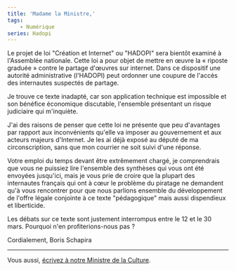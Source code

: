 ```yaml
---
title: 'Madame la Ministre,'
tags:
    - Numérique
series: Hadopi
---
```


Le projet de loi "Création et Internet" ou "HADOPI" sera bientôt examiné à
l'Assemblée nationale. Cette loi a pour objet de mettre en œuvre la
«&nbsp;riposte graduée&nbsp;» contre le partage d'œuvres sur internet. Dans ce
dispositif une autorité administrative (l'HADOPI) peut ordonner une coupure de
l'accès des internautes suspectés de partage.

Je trouve ce texte inadapté, car son application technique est impossible et son
bénéfice économique discutable, l'ensemble présentant un risque judiciaire qui
m'inquiète.

J'ai des raisons de penser que cette loi ne présente que peu d'avantages par
rapport aux inconvénients qu'elle va imposer au gouvernement et aux acteurs
majeurs d'Internet. Je les ai déjà exposé au député de ma circonscription, sans
que mon courrier ne soit suivi d'une réponse.

Votre emploi du temps devant être extrêmement chargé, je comprendrais que vous
ne puissiez lire l'ensemble des synthèses qui vous ont été envoyées jusqu'ici,
mais je vous prie de croire que la plupart des internautes français qui ont à
cœur le problème du piratage ne demandent qu'à vous rencontrer pour que nous
parlions ensemble du développement de l'offre légale conjointe à ce texte
"pédagogique" mais aussi dispendieux et liberticide.

Les débats sur ce texte sont justement interrompus entre le 12 et le 30 mars.
Pourquoi n'en profiterions-nous pas&nbsp;?

Cordialement, Boris Schapira

---

Vous aussi,
[écrivez à notre Ministre de la Culture](http://www.culture.gouv.fr/).
